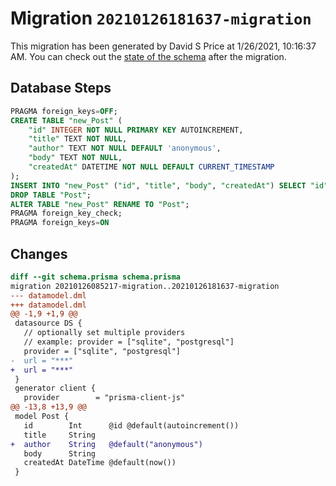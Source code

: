 # Migration `20210126181637-migration`

This migration has been generated by David S Price at 1/26/2021, 10:16:37 AM.
You can check out the [state of the schema](./schema.prisma) after the migration.

## Database Steps

```sql
PRAGMA foreign_keys=OFF;
CREATE TABLE "new_Post" (
    "id" INTEGER NOT NULL PRIMARY KEY AUTOINCREMENT,
    "title" TEXT NOT NULL,
    "author" TEXT NOT NULL DEFAULT 'anonymous',
    "body" TEXT NOT NULL,
    "createdAt" DATETIME NOT NULL DEFAULT CURRENT_TIMESTAMP
);
INSERT INTO "new_Post" ("id", "title", "body", "createdAt") SELECT "id", "title", "body", "createdAt" FROM "Post";
DROP TABLE "Post";
ALTER TABLE "new_Post" RENAME TO "Post";
PRAGMA foreign_key_check;
PRAGMA foreign_keys=ON
```

## Changes

```diff
diff --git schema.prisma schema.prisma
migration 20210126085217-migration..20210126181637-migration
--- datamodel.dml
+++ datamodel.dml
@@ -1,9 +1,9 @@
 datasource DS {
   // optionally set multiple providers
   // example: provider = ["sqlite", "postgresql"]
   provider = ["sqlite", "postgresql"]
-  url = "***"
+  url = "***"
 }
 generator client {
   provider        = "prisma-client-js"
@@ -13,8 +13,9 @@
 model Post {
   id        Int      @id @default(autoincrement())
   title     String
+  author    String   @default("anonymous")
   body      String
   createdAt DateTime @default(now())
 }
```


